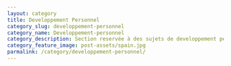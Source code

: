 ```yaml
---
layout: category
title: Developpement Personnel
category_slug: developpement-personnel
category_name: Developpement-personnel
category_description: Section reservée à des sujets de developpement personnel
category_feature_image: post-assets/spain.jpg
parmalink: /category/developpement-personnel/
---
```


